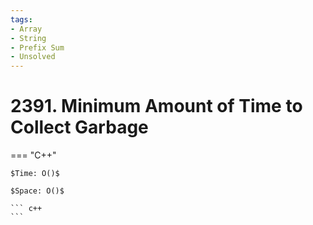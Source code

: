 ```yaml
---
tags:
- Array
- String
- Prefix Sum
- Unsolved
---
```



# 2391. Minimum Amount of Time to Collect Garbage

=== "C++"

    $Time: O()$

    $Space: O()$

    ``` c++
    ```